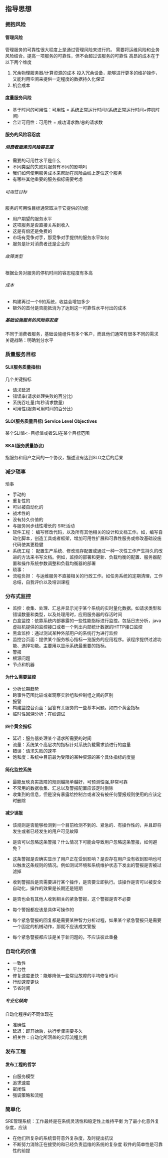 ## 指导思想
### 拥抱风险
#### 管理风险
管理服务的可靠性很大程度上是通过管理风险来进行的。
需要将运维风险和业务风险结合。提高一项服务的可靠性，但不会超过该服务的可靠性
高昂的成本在于以下两个维度
1. 冗余物理服务器/计算资源的成本
   投入冗余设备，能够进行更多的维护操作，又能利用空间来提供一定程度的数据持久化保证
2. 机会成本
#### 度量服务风险
- 基于时间的可用性：可用性 = 系统正常运行时间/(系统正常运行时间+停机时间)
- 合计可用性：可用性 = 成功请求数/总的请求数
#### 服务的风险容忍度
##### 消费者服务的风险容忍度
- 需要的可用性水平是什么
- 不同类型的失败对服务有不同的影响吗
- 我们如何使用服务成本来帮助在风险曲线上定位这个服务
- 有哪些其他重要的服务指标需要考虑
###### 可用性目标
服务的可用性目标通常取决于它提供的功能
- 用户期望的服务水平
- 这项服务是否直接关系到收入
- 这是有偿还是免费的
- 市场有竞争对手，那竞争对手提供的服务水平如何
- 服务是针对消费者还是企业的
###### 故障类型
根据业务对服务的停机时间的容忍程度有多高
###### 成本
- 构建再过一个9的系统，收益会增加多少
- 额外的首付是否能抵消为了达到这一可靠性水平付出的成本
##### 基础设施服务的风险容忍度
不同于消费者服务，基础设施组件有多个客户，而且他们通常有很多不同的需求
关键战略：明确划分水平

### 质量服务目标
#### SLI(服务质量指标)
几个关键指标
- 请求延迟
- 错误率(请求处理失败的百分比)
- 系统吞吐量(每秒请求数量)
- 可用性(服务可用时间的百分比)
#### SLO(服务质量目标) Service Level Objectives
某个SLI值<=目标值或者SLI在某个目标范围
#### SKA(服务质量协议)
指服务和用户之间的一个协议，描述没有达到SLO之后的后果

### 减少琐事
琐事
- 手动的
- 重复性的
- 可以被自动化的
- 战术性的
- 没有持久价值的
- 与服务同步线性增长的
SRE活动
- 软件工程：
  编写修改代码，以及所有其他相关的设计和文档工作。如，编写自动化脚本，创造工具或者框架，增加可用性扩展和可靠性服务或修改基础设施代码使其更稳健
- 系统工程：
  配置生产系统、修改现存配置或通过一种一次性工作产生持久的改进的方法来书写文档。例如，监控的部署和更新、负载均衡的配置、服务器配置和操作系统参数调整和负载均衡器的部署
- 琐事：
- 流程负担：
  与运维服务不直接相关的行政工作。如任务系统的定期清理，工作总结，自我评价以及培训课程

### 分布式监控
- 监控：收集、处理、汇总并显示光宇某个系统的实时量化数据。如请求类型和错误数量和类型，以及处理用时，应用服务器的存活时间
- 白盒监控：依靠系统内部暴露的一些性能指标进行监控。包括日志分析，java虚拟机提供的监控接口或者一个列出内部统计数据的HTTP接口监控
- 黑盒监控：通过测试某种外部用户的系统行为进行监控
- 监控台页面：提供某个服务核心指标一览服务的应用程序。该程序提供过滤功能、选择功能。主要用以显示系统最重要的指标。
- 警报
- 根源问题
- 节点和机器

#### 为什么需要监控
- 分析长期趋势
- 跨事件范围比较或者观察实验组和控制组之间的区别
- 报警
- 构建监控台页面：回答有关服务的一些基本问题。如四个黄金指标
- 临时性回溯分析：在线调试
#### 四个黄金指标
- 延迟：服务器处理某个请求所需要的时间
- 流量：系统某个高层次的指标针对系统负载需求锁进行的度量
- 错误：请求失败的速率
- 饱和度：系统中目前最为受限的某种资源的某个具体指标的度量

#### 简化监控系统
- 最能反映真实故障的规则越简单越好，可预测性强,非常可靠
- 不常用的数据收集、汇总以及警报配置应该定时删除
- 收集到的信息，但是没有暴露给控制台或者没有被任何警报规则使用的应该定时删除
#### 减少误报
- 该规则是否能够检测到一个目前检测不到的、紧急的、有操作性的，并且即将发生或者已经发生的用户可见故障
- 是否可以忽略这条警报？什么情况下可能会导致用户忽略这条警报，如何避免？
- 这条警报是否确实显示了用户正在受到影响？是否存在用户没有收到影响也可以触发这条规则的情况。例如测试环境和系统维护状态下发出的警报是否被过滤掉
- 收到警报后是否需要进行某个操作，是否要立即执行。该操作是否可以被安全自动化，操作的效果是长期还是短期
- 是否也会有其他人收到相关的紧急警报，这个警报是否不必要

- 每个警报都应该是具体可操作的
- 每个紧急警报的回复都是需要某种智力分析过程，如果某个紧急警报只是需要一个固定的机械动作，那就不应该成文警报
- 每个紧急警报都应该是关于新问题的，不应该彼此重叠

### 自动化的价值
- 一致性
- 平台性
- 修复速度更快：能够降低一些常见故障的平均修复时间
- 行动速度更快
- 节省时间
##### 专业化倾向
自动化程序的不同体现在
- 准确性
- 延迟：即开始后，执行步骤需要多久
- 相关性：自动化所涵盖的实际流程比例

### 发布工程
#### 发布工程的哲学
- 自服务模型
- 追求速度
- 密闭性
- 强调策略和流程

### 简单化
SRE管理系统：工作最终是在系统灵活性和稳定性上维持平衡
为了最小化意外复杂度，应该
- 在他们所复杂的系统音符意外复杂度，及时提出抗议
- 不断努力消除正在接受的和已经负责运维的系统的复杂度
软件的简单性是可靠性的前提